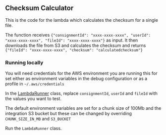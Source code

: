 ## Checksum Calculator

This is the code for the lambda which calculates the checksum for a single file. 

The function receives `{"consignmentId": "xxxx-xxxx-xxxx", "userId": "xxxx-xxxx-xxxx", "fileId": "xxxx-xxxx-xxxx"}` as input. 
It then downloads the file from S3 and calculates the checksum and returns `{"fileId": "xxxx-xxxx-xxxx", "checksum": "calculatedchecksum"}` 

### Running locally
You will need credentials for the AWS environment you are running this for set either as environment variables in the debug configuration or as a profile in `~/.aws/credentials`

In the [LambdaRunner](src/main/scala/uk/gov/nationalarchives/checksum/LambdaRunner.scala) class, replace `consignmentId`, `userId` and `fileId` with the values you want to test. 

The default environment variables are set for a chunk size of 100Mb and the integration S3 bucket but these can be changed by overriding `CHUNK_SIZE_IN_MB` and `S3_BUCKET`

Run the `LambdaRunner` class.

